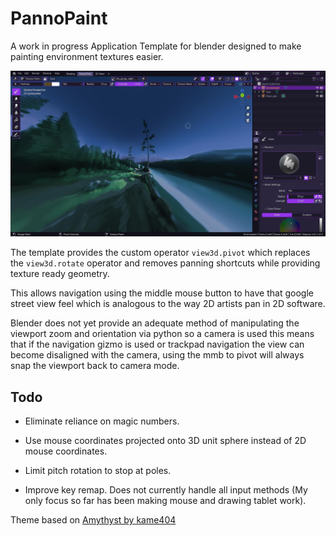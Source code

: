 # PannoPaint

A work in progress Application Template for blender designed to make painting environment textures easier.

![Screenshot of PannoPaint Usage Example](assets/images/pannopaint_preview.jpg)

The template provides the custom operator `view3d.pivot` which replaces the `view3d.rotate` operator and removes panning shortcuts while providing texture ready geometry.

This allows navigation using the middle mouse button to have that google street view feel which is analogous to the way 2D artists pan in 2D software.

Blender does not yet provide an adequate method of manipulating the viewport zoom and orientation via python so a camera is used this means that if the navigation gizmo is used or trackpad navigation the view can become disaligned with the camera, using the mmb to pivot will always snap the viewport back to camera mode.

## Todo

- Eliminate reliance on magic numbers.

- Use mouse coordinates projected onto 3D unit sphere instead of 2D mouse coordinates.

- Limit pitch rotation to stop at poles.

- Improve key remap. Does not currently handle all input methods (My only focus so far has been making mouse and drawing tablet work).

Theme based on [Amythyst by kame404](https://github.com/kame404/Blender-Themes)
